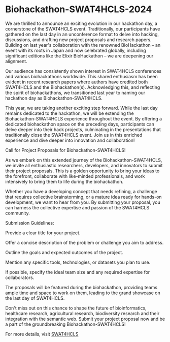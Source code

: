# Biohackathon-SWAT4HCLS-2024
We are thrilled to announce an exciting evolution in our hackathon day, a cornerstone of the SWAT4HCLS event. Traditionally, our participants have gathered on the last day in an unconference format to delve into hacking, discussions, and drafting new project proposals and research papers. Building on last year's collaboration with the renowned BioHackathon – an event with its roots in Japan and now celebrated globally, including significant editions like the Elixir BioHackathon – we are deepening our alignment.

Our audience has consistently shown interest in SWAT4HCLS conferences and various biohackathons worldwide. This shared enthusiasm has been evident in recent research papers where authors have credited both SWAT4HCLS and the Biohackathon(s). Acknowledging this, and reflecting the spirit of biohackathons, we transitioned last year to naming our hackathon day as Biohackathon-SWAT4HCLS.

This year, we are taking another exciting step forward. While the last day remains dedicated to the hackathon, we will be extending the Biohackathon-SWAT4HCLS experience throughout the event. By offering a dedicated biohackathon space on the preceding days, participants can delve deeper into their hack projects, culminating in the presentations that traditionally close the SWAT4HCLS event. Join us in this enriched experience and dive deeper into innovation and collaboration!

Call for Project Proposals for Biohackathon-SWAT4HCLS!

As we embark on this extended journey of the Biohackathon-SWAT4HCLS, we invite all enthusiastic researchers, developers, and innovators to submit their project proposals. This is a golden opportunity to bring your ideas to the forefront, collaborate with like-minded professionals, and work intensively to bring them to life during the biohackathon.

Whether you have a developing concept that needs refining, a challenge that requires collective brainstorming, or a mature idea ready for hands-on development, we want to hear from you. By submitting your proposal, you can harness the collective expertise and passion of the SWAT4HCLS community.

Submission Guidelines:

Provide a clear title for your project.

Offer a concise description of the problem or challenge you aim to address.

Outline the goals and expected outcomes of the project.

Mention any specific tools, technologies, or datasets you plan to use.

If possible, specify the ideal team size and any required expertise for collaborators.

The proposals will be featured during the biohackathon, providing teams ample time and space to work on them, leading to the grand showcase on the last day of SWAT4HCLS.

Don't miss out on this chance to shape the future of bioinformatics, healthcare research, agricultural research, biodiversity research and their integration with the semantic web. Submit your project proposal now and be a part of the groundbreaking Biohackathon-SWAT4HCLS!

For more details, visit [SWAT4HCLS](https://www.swat4hcls.org)
